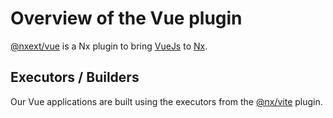 # Overview of the Vue plugin

[@nxext/vue](https://github.com/nxext/nx-extensions/tree/main/packages/vue) is a Nx plugin to bring [VueJs](https://vuejs.org/) to [Nx](https://nx.dev/).

## Executors / Builders

Our Vue applications are built using the executors from the [@nx/vite](https://nx.dev/packages/vite) plugin.
